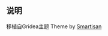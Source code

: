 ## 说明
 移植自Gridea主题
 Theme by [Smartisan](https://github.com/fullstack-kingj/gridea-theme-smartisan) 